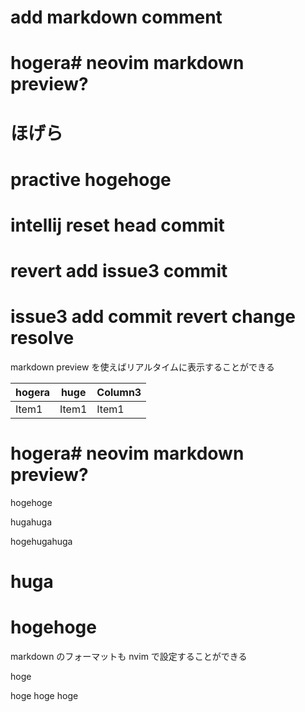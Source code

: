 # add markdown comment

# hogera# neovim markdown preview?

# ほげら

# practive hogehoge

# intellij reset head commit

# revert add issue3 commit

# issue3 add commit revert change resolve

markdown preview を使えばリアルタイムに表示することができる

| hogera | huge  | Column3 |
| ------ | ----- | ------- |
| Item1  | Item1 | Item1   |

# hogera# neovim markdown preview?

hogehoge

hugahuga

hogehugahuga

# huga

# hogehoge

markdown のフォーマットも nvim で設定することができる

hoge

hoge hoge hoge

